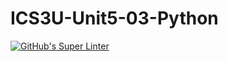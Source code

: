 # ICS3U-Unit5-03-Python

[![GitHub's Super Linter](https://github.com/Michael-Zagon/ICS3U-Unit5-03-Python/workflows/GitHub's%20Super%20Linter/badge.svg)](https://github.com/Michael-Zagon/ICS3U-Unit5-03-Python/actions)

